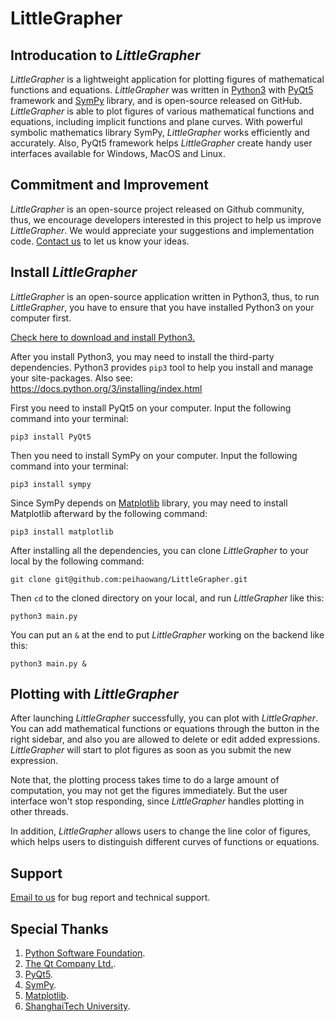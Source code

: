
# LittleGrapher

## Introducation to *LittleGrapher*

*LittleGrapher* is a lightweight application for plotting figures of mathematical functions and equations. *LittleGrapher* was written in [Python3](https://www.python.org) with [PyQt5](https://riverbankcomputing.com/software/pyqt/intro) framework and [SymPy](http://www.sympy.org/en/index.html) library, and is open-source released on GitHub. *LittleGrapher* is able to plot figures of various mathematical functions and equations, including implicit functions and plane curves. With powerful symbolic mathematics library SymPy, *LittleGrapher* works efficiently and accurately. Also, PyQt5 framework helps *LittleGrapher* create handy user interfaces available for Windows, MacOS and Linux.

## Commitment and Improvement

*LittleGrapher* is an open-source project released on Github community, thus, we encourage developers interested in this project to help us improve *LittleGrapher*. We would appreciate your suggestions and implementation code.
[Contact us](mailto:wangpeihao@gmail.com) to let us know your ideas.

## Install *LittleGrapher*

*LittleGrapher* is an open-source application written in Python3, thus, to run *LittleGrapher*, you have to ensure that you have installed Python3 on your computer first.

[Check here to download and install Python3.](https://www.python.org/downloads/)

After you install Python3, you may need to install the third-party dependencies. Python3 provides ```pip3``` tool to help you install and manage your site-packages. Also see: https://docs.python.org/3/installing/index.html

First you need to install PyQt5 on your computer. Input the following command into your terminal:

```
pip3 install PyQt5
```

Then you need to install SymPy on your computer. Input the following command into your terminal:

```
pip3 install sympy
```

Since SymPy depends on [Matplotlib](https://matplotlib.org) library, you may need to install Matplotlib afterward by the following command:

```
pip3 install matplotlib
```

After installing all the dependencies, you can clone *LittleGrapher* to your local by the following command:

```
git clone git@github.com:peihaowang/LittleGrapher.git
```

Then ```cd``` to the cloned directory on your local, and run *LittleGrapher* like this:

```
python3 main.py
```

You can put an ```&``` at the end to put *LittleGrapher* working on the backend like this:

```
python3 main.py &
```

## Plotting with *LittleGrapher*

After launching *LittleGrapher* successfully, you can plot with *LittleGrapher*. You can add mathematical functions or equations through the button in the right sidebar, and also you are allowed to delete or edit added expressions. *LittleGrapher* will start to plot figures as soon as you submit the new expression.

Note that, the plotting process takes time to do a large amount of computation, you may not get the figures immediately. But the user interface won't stop responding, since *LittleGrapher* handles plotting in other threads.

In addition, *LittleGrapher* allows users to change the line color of figures, which helps users to distinguish different curves of functions or equations.

## Support

[Email to us](mailto:wangpeihao@gmail.com) for bug report and technical support.

## Special Thanks

1. [Python Software Foundation](https://www.python.org).
2. [The Qt Company Ltd.](http://www.qt.io/).
3. [PyQt5](https://riverbankcomputing.com/software/pyqt/intro).
4. [SymPy](http://www.sympy.org/en/index.html).
5. [Matplotlib](https://matplotlib.org).
6. [ShanghaiTech University](http://www.shanghaitech.edu.cn/).
